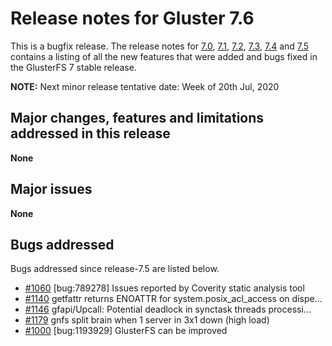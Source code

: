 # Release notes for Gluster 7.6

This is a bugfix release. The release notes for [7.0](7.0.md), [7.1](7.1.md),
[7.2](7.2.md), [7.3](7.3.md), [7.4](7.4.md) and [7.5](7.5.md)
contains a listing of all the new features that were added
and bugs fixed in the GlusterFS 7 stable release.

**NOTE:** Next minor release tentative date: Week of 20th Jul, 2020

## Major changes, features and limitations addressed in this release

**None**

## Major issues

**None**

## Bugs addressed

Bugs addressed since release-7.5 are listed below.

- [#1060](https://github.com/gluster/glusterfs/issues/1060) [bug:789278] Issues reported by Coverity static analysis tool
- [#1140](https://github.com/gluster/glusterfs/issues/1140) getfattr returns ENOATTR for system.posix_acl_access on dispe...
- [#1146](https://github.com/gluster/glusterfs/issues/1146) gfapi/Upcall: Potential deadlock in synctask threads processi...
- [#1179](https://github.com/gluster/glusterfs/issues/1179) gnfs split brain when 1 server in 3x1 down (high load)
- [#1000](https://github.com/gluster/glusterfs/issues/1000) [bug:1193929] GlusterFS can be improved

